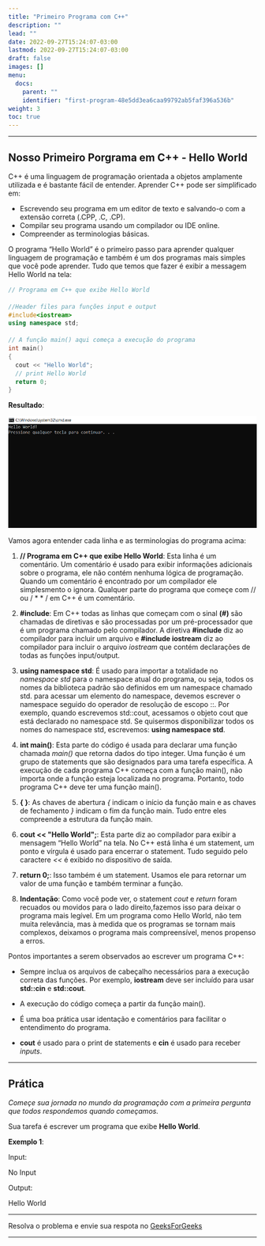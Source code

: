 ```yaml
---
title: "Primeiro Programa com C++"
description: ""
lead: ""
date: 2022-09-27T15:24:07-03:00
lastmod: 2022-09-27T15:24:07-03:00
draft: false
images: []
menu:
  docs:
    parent: ""
    identifier: "first-program-48e5dd3ea6caa99792ab5faf396a536b"
weight: 3
toc: true
---
```

___

## Nosso Primeiro Porgrama em C++ - Hello World

C++ é uma linguagem de programação orientada a objetos amplamente utilizada e é bastante fácil de entender. Aprender C++ pode ser simplificado em:

- Escrevendo seu programa em um editor de texto e salvando-o com a extensão correta (.CPP, .C, .CP).
- Compilar seu programa usando um compilador ou IDE online.
- Compreender as terminologias básicas.

O programa “Hello World” é o primeiro passo para aprender qualquer linguagem de programação e também é um dos programas mais simples que você pode aprender. Tudo que temos que fazer é exibir a messagem Hello World na tela: 

```c++
// Programa em C++ que exibe Hello World

//Header files para funções input e output
#include<iostream>
using namespace std;

// A função main() aqui começa a execução do programa 
int main()
{
  cout << "Hello World";
  // print Hello World
  return 0;
}
```
__Resultado__:

![img](./hello.png)

Vamos agora entender cada linha e as terminologias do programa acima:

1. __// Programa em C++ que exibe Hello World__: Esta linha é um comentário. Um comentário é usado para exibir informações adicionais sobre o programa, ele não contém nenhuma lógica de programação. Quando um comentário é encontrado por um compilador ele simplesmento o ignora. Qualquer parte do programa que começe com // ou / * * / em C++ é um comentário.
 
2. __#include__: Em C++ todas as linhas que começam com o sinal __(#)__ são chamadas de diretivas e são processadas por um pré-processador que é um programa chamado pelo compilador. A diretiva __#include__ diz ao compilador para incluir um arquivo e __#include iostream__ diz ao compilador para incluir o arquivo *iostream* que contém declarações de todas as funções input/output.

3. __using namespace std__: É usado para importar a totalidade no *namespace std* para o namespace atual do programa, ou seja, todos os nomes da biblioteca padrão são definidos em um namespace chamado std. para acessar um elemento do namespace, devemos escrever o namespace seguido do operador de resolução de escopo ::. Por exemplo, quando escrevemos std::cout, acessamos o objeto cout que está declarado no namespace std. Se quisermos disponibilizar todos os nomes do namespace std, escrevemos: **using namespace std**.

4. __int main()__: Esta parte do código é usada para declarar uma função chamada *main()* que retorna dados do tipo integer. Uma função é um grupo de statements que são designados para uma tarefa específica. A execução de cada programa C++ começa com a função main(), não importa onde a função esteja localizada no programa. Portanto, todo programa C++ deve ter uma função main().

5. __{ }__: As chaves de abertura *{* indicam o início da função main e as chaves de fechamento *}* indicam o fim da função main. Tudo entre eles compreende a estrutura da função main.

6. __cout << "Hello World";__: Esta parte diz ao compilador para exibir a mensagem “Hello World” na tela. No C++ está linha é um statement, um ponto e vírgula é usado para encerrar o statement. Tudo seguido pelo caractere *<<* é exibido no dispositivo de saída.

7. __return 0;__: Isso também é um statement. Usamos ele para retornar um valor de uma função e também terminar a função. 

8. __Indentação__: Como você pode ver, o statement *cout* e *return* foram recuados ou movidos para o lado direito,fazemos isso para deixar o programa mais legível. Em um programa como Hello World, não tem muita relevância, mas à medida que os programas se tornam mais complexos, deixamos o programa mais compreensível, menos propenso a erros. 

Pontos importantes a serem observados ao escrever um programa C++:

- Sempre inclua os arquivos de cabeçalho necessários para a execução correta das funções. Por exemplo, __iostream__ deve ser incluído para usar __std::cin__ e __std::cout__.

- A execução do código começa a partir da função main().

- É uma boa prática usar identação e comentários para facilitar o entendimento do programa.

- __cout__ é usado para o print de statements e __cin__ é usado para receber *inputs*.

___

## Prática 

*Começe sua jornada no mundo da programação com a primeira pergunta que todos respondemos quando começamos.* 

Sua tarefa é escrever um programa que exibe __Hello World__.

__Exemplo 1__:

Input:

No Input

Output:

Hello World
______

Resolva o problema e envie sua respota no [GeeksForGeeks](https://practice.geeksforgeeks.org/problems/c-hello-world3402/1)

____